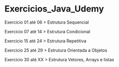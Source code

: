 # Exercicios_Java_Udemy

Exercicio 01 até 06 > Estrutura Sequencial

Exercicio 07 até 14 > Estrutura Condicional

Exercicio 15 até 24 > Estrutura Repetitiva

Exercicio 25 até 29 > Estrutura Orientada a Objetos

Exercicio 30 até XX > Estrutura Vetores, Arrays e listas
